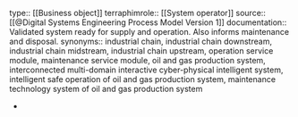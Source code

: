 type:: [[Business object]]
terraphimrole:: [[System operator]]
source:: [[@Digital Systems Engineering Process Model Version 1]]
documentation:: Validated system ready for supply and operation. Also informs maintenance and disposal.
synonyms:: industrial chain, industrial chain downstream, industrial chain midstream, industrial chain upstream, operation service module, maintenance service module, oil and gas production system, interconnected multi-domain interactive cyber-physical intelligent system, intelligent safe operation of oil and gas production system, maintenance technology system of oil and gas production system

-